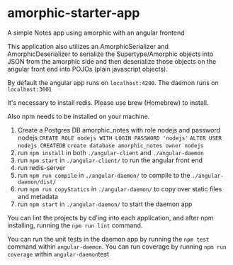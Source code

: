 # amorphic-starter-app

A simple Notes app using amorphic with an angular frontend

This application also utilizes an AmorphicSerializer and AmorphicDeserializer to serialize the Supertype/Amorphic objects into JSON from the amorphic side and then deserialize those objects on the angular front end into POJOs (plain javascript objects).

By default the angular app runs on `localhost:4200`. The daemon runs on `localhost:3001`

It's necessary to install redis. Please use brew (Homebrew) to install.

Also npm needs to be installed on your machine.

1. Create a Postgres DB amorphic_notes with role nodejs and password nodejs
    `CREATE ROLE nodejs WITH LOGIN PASSWORD 'nodejs'`
    `ALTER USER nodejs CREATEDB`
    `create database amorphic_notes owner nodejs`
2. run `npm install` in both `./angular-client` and `./angular-daemon`
3. run `npm start` in `./angular-client/` to run the angular front end
4. run redis-server
5. run `npm run compile` in `./angular-daemon/` to compile to the `./angular-daemon/dist/` 
6. run `npm run copyStatics` in `./angular-daemon/` to copy over static files and metadata
7. run `npm start` in `./angular-daemon/` to start the daemon app

You can lint the projects by cd'ing into each application, and after npm installing, running
the `npm run lint` command.

You can run the unit tests in the daemon app by running the `npm test` command within `angular-daemon`. 
You can run coverage by running `npm run coverage` within `angular-daemon`test
